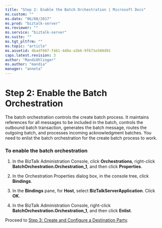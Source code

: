 ```yaml
---
title: "Step 2: Enable the Batch Orchestration | Microsoft Docs"
ms.custom: ""
ms.date: "06/08/2017"
ms.prod: "biztalk-server"
ms.reviewer: ""
ms.service: "biztalk-server"
ms.suite: ""
ms.tgt_pltfrm: ""
ms.topic: "article"
ms.assetid: 4badf807-f461-4d0a-a3b6-9f671e580d91
caps.latest.revision: 3
author: "MandiOhlinger"
ms.author: "mandia"
manager: "anneta"
---
```

# Step 2: Enable the Batch Orchestration
The batch orchestration controls the create batch process. It maintains references for all messages to be included in the batch, controls the outbound batch transaction, generates the batch message, routes the outgoing batch, and processes incoming acknowledgment batches. You need to enlist the batch orchestration for the create batch process to work.  
  
### To enable the batch orchestration  
  
1.  In the BizTalk Administration Console, click **Orchestrations**, right-click **BatchOrchestration.Orchestration_1**, and then click **Properties**.  
  
2.  In the Orchestration Properties dialog box, in the console tree, click **Bindings**.  
  
3.  In the **Bindings** pane, for **Host**, select **BizTalkServerApplication**. Click **OK**.  
  
4.  In the BizTalk Administration Console, right-click **BatchOrchestration.Orchestration_1**, and then click **Enlist**.  
  
 Proceed to [Step 3: Create and Configure a Destination Party](../../adapters-and-accelerators/accelerator-hl7/step-3-create-and-configure-a-destination-party.md).